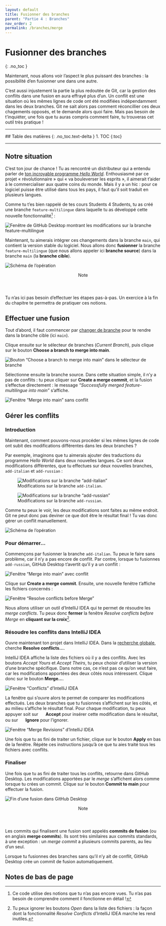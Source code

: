 ```yaml
---
layout: default
title: Fusionner des branches
parent: "Partie 4 : Branches"
nav_order: 2
permalink: /branches/merge
---
```


# Fusionner des branches
{: .no_toc }

Maintenant, nous allons voir l’aspect le plus puissant des branches : la possibilité d’en fusionner une dans une autre.

C’est aussi injustement la partie la plus redoutée de Git, car la gestion des conflits dans une fusion en aura effrayé plus d’un. Un conflit est une situation où les mêmes lignes de code ont été modifiées indépendamment dans les deux branches. Git ne sait alors pas comment réconcillier ces deux chagements opposés, et te demande alors quoi faire. Mais pas besoin de t’inquiéter, une fois que tu auras compris comment faire, tu trouveras cet outil très pratique !

<hr>
## Table des matières
{: .no_toc.text-delta }
1. TOC
{:toc}
<hr>

## Notre situation
C’est ton jour de chance ! Tu as rencontré un distributeur qui a entendu parler de [ton incroyable programme *Hello World*](../intellij-idea/run). Enthousiasmé par ce projet « révolutionnaire » qui « va bouleverser les esprits », il aimerait t’aider à le commercialiser aux quatre coins du monde. Mais il y a un hic : pour ce logiciel puisse être utilisé dans tous les pays, il faut qu’il soit traduit en plusieurs langues.

Comme tu t’es bien rappelé de tes cours Students 4 Students, tu as créé une branche `feature-multilingue` dans laquelle tu as développé cette nouvelle fonctionnalité[^1] :

[^1]: Ce code utilise des notions que tu n’as pas encore vues. Tu n’as pas besoin de comprendre comment il fonctionne en détail !

![Fenêtre de GitHub Desktop montrant les modifications sur la branche feature-multilingue](../assets/diff-feature-multilingue.png)

Maintenant, tu aimerais intégrer ces changements dans la branche `main`, qui contient la version stable du logiciel. Nous allons donc **fusionner** la branche `feature-multilingue` (que nous allons appeler ici **branche source**) dans la branche `main` (la **branche cible**).

![Schéma de l’opération](../assets/simple-merge.svg)

<div class="note">
  <header>Note</header>
  <p>Tu n’as ici pas besoin d’effectuer les étapes pas-à-pas. Un exercice à la fin du chapitre te permettra de pratiquer ces notions.</p>
</div>

## Effectuer une fusion
Tout d’abord, il faut commencer par [changer de branche](manage) pour te rendre dans la branche cible (ici `main`).

Clique ensuite sur le sélecteur de branches (*Current Branch*), puis clique sur le bouton **Choose a branch to merge into main**.

![Bouton “Choose a branch to merge into main” dans le sélecteur de branche](../assets/merge-start.png)

Sélectionne ensuite la branche source. Dans cette situation simple, il n’y a pas de conflits : tu peux cliquer sur **Create a merge commit**, et la fusion s’effectue directement : le message *“Successfully merged feature-multilingue into main”* s’affiche.

![Fenêtre “Merge into main” sans conflit](../assets/merge-ok.png)

## Gérer les conflits

### Introduction
Maintenant, comment pouvons-nous procéder si les mêmes lignes de code ont subit des modifications différentes dans les deux branches ?

Par exemple, imaginons que tu aimerais ajouter des traductions du programme *Hello World* dans deux nouvelles langues. Ce sont deux modifications différentes, que tu effectues sur deux nouvelles branches, `add-italian` et `add-russian` :

<figure>
  <img src="../assets/diff-it.png" alt="Modifications sur la branche “add-italian”">
  <figcaption>Modifications sur la branche <code>add-italian</code>.</figcaption>
</figure>
<figure>
  <img src="../assets/diff-ru.png" alt="Modifications sur la branche “add-russian”">
  <figcaption>Modifications sur la branche <code>add-russian</code>.</figcaption>
</figure>

Comme tu peux le voir, les deux modifications sont faites au même endroit. Git ne peut donc pas deviner ce que doit être le résultat final ! Tu vas donc gérer un conflit manuellement.

![Schéma de l’opération](../assets/complex-merge.svg)

### Pour démarrer…
Commençons par fusionner la branche `add-italian`. Tu peux le faire sans problème, car il n’y a pas encore de conflit. Par contre, lorsque tu fusionnes `add-russian`, GitHub Desktop t’avertit qu’il y a un conflit :

![Fenêtre “Merge into main” avec conflit](../assets/merge-nok.png)

Clique sur **Create a merge commit**. Ensuite, une nouvelle fenêtre t’affiche les fichiers concernés :

![Fenêtre “Resolve conflicts before Merge”](../assets/conflicts.png)

Nous allons utiliser un outil d’IntelliJ IDEA qui te permet de résoudre les *merge conflicts*. Tu peux donc **fermer** la fenêtre *Resolve conflicts before Merge* en **cliquant sur la croix**[^2].

[^2]: Tu peux ignorer les boutons *Open* dans la liste des fichiers : la façon dont la fonctionnalité *Resolve Conflicts* d’IntelliJ IDEA marche les rend inutiles.

### Résoudre les conflits dans IntelliJ IDEA
Ouvre maintenant ton projet dans IntelliJ IDEA. Dans la [recherche globale](../intellij-idea/ui#recherche-globale), cherche **Resolve conflicts…**.

IntelliJ IDEA affiche la liste des fichiers où il y a des conflits. Avec les boutons *Accept Yours* et *Accept Theirs*, tu peux choisir d’utiliser la version d’une branche spécifique. Dans notre cas, ce n’est pas ce qu’on veut faire, car les modifications apportées des deux côtés nous intéressent. Clique donc sur le bouton **Merge…**.

![Fenêtre “Conflicts” d’IntelliJ IDEA](../assets/idea-conflicts.png)

La fenêtre qui s’ouvre alors te permet de comparer les modifications effectués. Les deux branches que tu fusionnes s’affichent sur les côtés,
et au milieu s’affiche le résultat final. Pour chaque modification, tu peux appuyer soit sur
<img src="../assets/conflict-accept.png" alt="" width="16" height="16">&nbsp;**Accept** pour insérer cette modification dans le résultat,
ou sur <img src="../assets/conflict-ignore.png" alt="" width="16" height="16">&nbsp;**Ignore** pour l’ignorer.

![Fenêtre “Merge Revisions” d’IntelliJ IDEA](../assets/resolve-conflicts.png)

Une fois que tu as fini de traiter un fichier, clique sur le bouton **Apply** en bas de la fenêtre.
Répète ces instructions jusqu’à ce que tu aies traité tous les fichiers avec conflits.

### Finaliser
Une fois que tu as fini de traiter tous les conflits, retourne dans GitHub Desktop. Les modifications apportées par le *merge* s’affichent alors comme lorsque tu crées un commit. Clique sur le bouton **Commit to main** pour effectuer la fusion.

![Fin d’une fusion dans GitHub Desktop](../assets/merge-end.png)

<div class="note">
  <header>Note</header>
  <p>
  Les commits qui finalisent une fusion sont appelés <strong>commits de fusion</strong> (ou en anglais <strong>merge commits</strong>). Ils sont très similaires aux commits standards, à une exception : un <em>merge commit</em> a plusieurs commits parents, au lieu d’un seul.
  </p>
  <p>Lorsque tu fusionnes des branches sans qu’il n’y ait de conflit, GitHub Desktop crée un commit de fusion automatiquement.</p>
</div>

## Notes de bas de page

